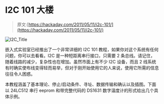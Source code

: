 # I2C 101 大楼

> 原文:[https://hackaday.com/2011/05/11/i2c-101/](https://hackaday.com/2011/05/11/i2c-101/)

![](../Images/f10d7034353a46a69ad6869b0eaf91b7.png "I2C_Title")

嵌入式实验室已经推出了一个非常详细的 I2C 101 教程，如果你对这个系统有任何问题，你可以去看看。I2C 是一种短距离串行接口，只需要 2 条总线。请记住，随着线路的减少，复杂性也在增加。虽然市面上有不少 I2C 设备，而且 2 线系统有时确实使布线变得轻而易举，但对于刚开始使用它的人来说，使用它所需的信息往往令人困惑。

本教程涵盖了基本理论、停止/启动条件、寻址、数据传输和确认以及插图。下面以 24LC512 串行 eeprom 和带完整代码的 DS1631 数字温度计的形式给出几个具体示例。